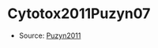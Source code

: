 <a name="material" />

# Cytotox2011Puzyn07
<script type="application/ld+json">
  {
    "@context": "https://schema.org/",
    "@type": "ChemicalSubstance",
    "http://purl.org/dc/terms/conformsTo":
      {
        "@type": "CreativeWork",
        "@id": "https://bioschemas.org/profiles/ChemicalSubstance/0.4-RELEASE/"
      },
    "@id": "https://egonw.github.io/nanowiki/nanowiki8.html#material",
    "name": "Cytotox2011Puzyn07",
    "sameAs": "http://127.0.0.1/mediawiki/index.php/Special:URIResolver/Cytotox2011Puzyn07"
  }
</script>


* Source: [Puzyn2011](http://127.0.0.1/mediawiki/index.php/Special:URIResolver/Puzyn2011)
